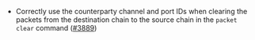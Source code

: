 - Correctly use the counterparty channel and port IDs when clearing the packets
  from the destination chain to the source chain in the `packet clear` command
  ([\#3889](https://github.com/informalsystems/hermes/issues/3889))